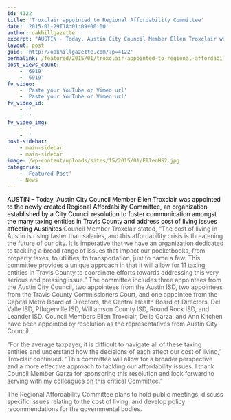 ```yaml
---
id: 4122
title: 'Troxclair appointed to Regional Affordability Committee'
date: '2015-01-29T18:01:09+00:00'
author: oakhillgazette
excerpt: "AUSTIN - Today, Austin City Council Member Ellen Troxclair was appointed to the newly created Regional Affordability Committee, an organization established by a City Council resolution to foster communication amongst the many taxing entities in Travis County and address cost of living issues affecting Austinites.   \n\nCouncil Member Troxclair stated, “The cost of living in Austin is rising faster than salaries, and this affordability crisis is threatening the future of our city.  It is imperative that we have an organization dedicated to tackling a broad range of issues that impact our pocketbooks, from property taxes, to utilities, to transportation, just to name a few.  This committee provides a unique approach in that it will allow for 11 taxing entities in Travis County to coordinate efforts towards addressing this very serious and pressing issue.\""
layout: post
guid: 'http://oakhillgazette.com/?p=4122'
permalink: /featured/2015/01/troxclair-appointed-to-regional-affordability-committee/
post_views_count:
    - '6919'
    - '6919'
fv_video:
    - 'Paste your YouTube or Vimeo url'
    - 'Paste your YouTube or Vimeo url'
fv_video_id:
    - ''
    - ''
fv_video_img:
    - ''
    - ''
post-sidebar:
    - main-sidebar
    - main-sidebar
image: /wp-content/uploads/sites/15/2015/01/EllenHS2.jpg
categories:
    - 'Featured Post'
    - News
---
```


<div style="color: #606060"></div><div style="color: #606060"><span style="color: #000000"><span style="color: #000000">AUSTIN – Today, Austin City Council Member Ellen Troxclair was appointed to the newly created Regional Affordability Committee, an organization established by a City Council resolution to foster communication amongst the many taxing entities in Travis County and address cost of living issues affecting Austinites.</span></span>Council Member Troxclair stated, “The cost of living in Austin is rising faster than salaries, and this affordability crisis is threatening the future of our city. It is imperative that we have an organization dedicated to tackling a broad range of issues that impact our pocketbooks, from property taxes, to utilities, to transportation, just to name a few. This committee provides a unique approach in that it will allow for 11 taxing entities in Travis County to coordinate efforts towards addressing this very serious and pressing issue.” The committee includes three appointees from the Austin City Council, two appointees from the Austin ISD, two appointees from the Travis County Commissioners Court, and one appointee from the Capital Metro Board of Directors, the Central Health Board of Directors, Del Valle ISD, Pflugerville ISD, Williamson County ISD, Round Rock ISD, and Leander ISD. Council Members Ellen Troxclair, Delia Garza, and Ann Kitchen have been appointed by resolution as the representatives from Austin City Council.

“For the average taxpayer, it is difficult to navigate all of these taxing entities and understand how the decisions of each affect our cost of living,” Troxclair continued. “This committee will allow for a broader perspective and a more effective approach to tackling our affordability issues. I thank Council Member Garza for sponsoring this resolution and look forward to serving with my colleagues on this critical Committee.”

The Regional Affordability Committee plans to hold public meetings, discuss specific issues relating to the cost of living, and develop policy recommendations for the governmental bodies.

</div>